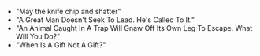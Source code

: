 * "May the knife chip and shatter"
* "A Great Man Doesn't Seek To Lead.  He's Called To It."
* "An Animal Caught In A Trap Will Gnaw Off Its Own Leg To Escape.  What Will You Do?"
* "When Is A Gift Not A Gift?"
